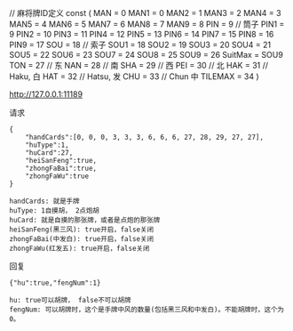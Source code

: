 // 麻将牌ID定义
const (
	MAN     = 0
	MAN1    = 0
	MAN2    = 1
	MAN3    = 2
	MAN4    = 3
	MAN5    = 4
	MAN6    = 5
	MAN7    = 6
	MAN8    = 7
	MAN9    = 8
	PIN     = 9 // 筒子
	PIN1    = 9
	PIN2    = 10
	PIN3    = 11
	PIN4    = 12
	PIN5    = 13
	PIN6    = 14
	PIN7    = 15
	PIN8    = 16
	PIN9    = 17
	SOU     = 18 // 索子
	SOU1    = 18
	SOU2    = 19
	SOU3    = 20
	SOU4    = 21
	SOU5    = 22
	SOU6    = 23
	SOU7    = 24
	SOU8    = 25
	SOU9    = 26
	SuitMax = SOU9
	TON     = 27 // 东
	NAN     = 28 // 南
	SHA     = 29 // 西
	PEI     = 30 // 北
	HAK     = 31 // Haku, 白
	HAT     = 32 // Hatsu, 发
	CHU     = 33 // Chun 中
	TILEMAX = 34
)



http://127.0.0.1:11189

请求

```
{
	"handCards":[0, 0, 0, 3, 3, 3, 6, 6, 6, 27, 28, 29, 27, 27],
	"huType":1,
	"huCard":27,
	"heiSanFeng":true,
	"zhongFaBai":true,
	"zhongFaWu":true
}
```

```
handCards: 就是手牌
huType: 1自摸胡， 2点炮胡
huCard: 就是自摸的那张牌，或者是点炮的那张牌
heiSanFeng(黑三风): true开启，false关闭
zhongFaBai(中发白): true开启，false关闭
zhongFaWu(红发五): true开启，false关闭
```

回复

```
{"hu":true,"fengNum":1}
```

```
hu: true可以胡牌， false不可以胡牌
fengNum: 可以胡牌时，这个是手牌中风的数量(包括黑三风和中发白)。不能胡牌时，这个为0。
```

